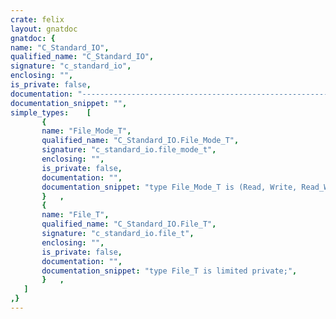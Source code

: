 ```yaml
---
crate: felix
layout: gnatdoc
gnatdoc: {
name: "C_Standard_IO",
qualified_name: "C_Standard_IO",
signature: "c_standard_io",
enclosing: "",
is_private: false,
documentation: "----------------------------------------------------------------------------\n  Copyright (c) 2021, Lev Kujawski.\n\n  Permission is hereby granted, free of charge, to any person obtaining a\n  copy of this software and associated documentation files (the \"Software\")\n  to deal in the Software without restriction, including without limitation\n  the rights to use, copy, modify, merge, publish, distribute, sublicense,\n  and sell copies of the Software, and to permit persons to whom the\n  Software is furnished to do so.\n\n  THE SOFTWARE IS PROVIDED \"AS IS\", WITHOUT WARRANTY OF ANY KIND, EXPRESS OR\n  IMPLIED, INCLUDING BUT NOT LIMITED TO THE WARRANTIES OF MERCHANTABILITY,\n  FITNESS FOR A PARTICULAR PURPOSE AND NONINFRINGEMENT. IN NO EVENT SHALL\n  THE AUTHORS OR COPYRIGHT HOLDERS BE LIABLE FOR ANY CLAIM, DAMAGES OR OTHER\n  LIABILITY, WHETHER IN AN ACTION OF CONTRACT, TORT OR OTHERWISE, ARISING\n  FROM, OUT OF OR IN CONNECTION WITH THE SOFTWARE OR THE USE OR OTHER\n  DEALINGS IN THE SOFTWARE.\n\n  SPDX-License-Identifier: MIT-0\n\n  File:          cstandio.ads (Ada Package Specification)\n  Language:      Ada (1987) [1]\n  Author:        Lev Kujawski\n  Description:   C Standard Input/Output (stdio.h) interface for Ada\n\n  References:\n  [1] Programming languages - Ada, ISO/IEC 8652:1987, 15 Jun. 1987.\n----------------------------------------------------------------------------",
documentation_snippet: "",
simple_types:    [
       {
       name: "File_Mode_T",
       qualified_name: "C_Standard_IO.File_Mode_T",
       signature: "c_standard_io.file_mode_t",
       enclosing: "",
       is_private: false,
       documentation: "",
       documentation_snippet: "type File_Mode_T is (Read, Write, Read_Write);",
       }   ,
       {
       name: "File_T",
       qualified_name: "C_Standard_IO.File_T",
       signature: "c_standard_io.file_t",
       enclosing: "",
       is_private: false,
       documentation: "",
       documentation_snippet: "type File_T is limited private;",
       }   ,
   ]
,}
---
```

